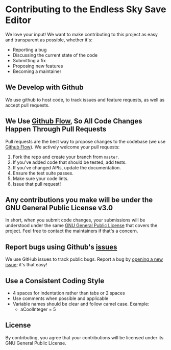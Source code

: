 # Contributing to the Endless Sky Save Editor
We love your input! We want to make contributing to this project as easy and transparent as possible, whether it's:

- Reporting a bug
- Discussing the current state of the code
- Submitting a fix
- Proposing new features
- Becoming a maintainer

## We Develop with Github
We use github to host code, to track issues and feature requests, as well as accept pull requests.

## We Use [Github Flow](https://guides.github.com/introduction/flow/index.html), So All Code Changes Happen Through Pull Requests
Pull requests are the best way to propose changes to the codebase (we use [Github Flow](https://guides.github.com/introduction/flow/index.html)). We actively welcome your pull requests:

1. Fork the repo and create your branch from `master`.
2. If you've added code that should be tested, add tests.
3. If you've changed APIs, update the documentation.
4. Ensure the test suite passes.
5. Make sure your code lints.
6. Issue that pull request!

## Any contributions you make will be under the GNU General Public License v3.0
In short, when you submit code changes, your submissions will be understood under the same [GNU General Public License](https://choosealicense.com/licenses/gpl-3.0/) that covers the project. Feel free to contact the maintainers if that's a concern.

## Report bugs using Github's [issues](https://github.com/newDan1/endless-sky-save-editor/issues)
We use GitHub issues to track public bugs. Report a bug by [opening a new issue](https://github.com/newDan1/endless-sky-save-editor/issues/new/); it's that easy!

## Use a Consistent Coding Style

* 4 spaces for indentation rather than tabs or 2 spaces
* Use comments when possible and applicable
* Variable names should be clear and follow camel case. Example:
  * aCoolInteger = 5

## License
By contributing, you agree that your contributions will be licensed under its GNU General Public License.
